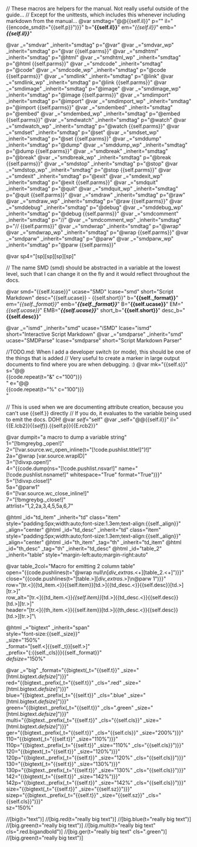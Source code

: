 // These macros are helpers for the manual. Not really useful outside of the guide...
// Except for the unittests, which includes this whenever including markdown from the manual...
@var smdtag="@@{{self.il}}" p="" il="{{encode_smd(t=\"{{self.p}}\")}}" b="**{{self.il}}**" em="*{{self.il}}*" emb="***{{self.il}}***"

@var _="smdvar" _inherit="smdtag" p="@var"
@var _="smdvar_wp" _inherit="smdtag" p="@var {{self.parms}}"
@var _="smdhtml" _inherit="smdtag" p="@html"
@var _="smdhtml_wp" _inherit="smdtag" p="@html {{self.parms}}"
@var _="smdcode" _inherit="smdtag" p="@code"
@var _="smdcode_wp" _inherit="smdtag" p="@code {{self.parms}}"
@var _="smdlink" _inherit="smdtag" p="@link"
@var _="smdlink_wp" _inherit="smdtag" p="@link {{self.parms}}"
@var _="smdimage" _inherit="smdtag" p="@image"
@var _="smdimage_wp" _inherit="smdtag" p="@image {{self.parms}}"
@var _="smdimport" _inherit="smdtag" p="@import"
@var _="smdimport_wp" _inherit="smdtag" p="@import {{self.parms}}"
@var _="smdembed" _inherit="smdtag" p="@embed"
@var _="smdembed_wp" _inherit="smdtag" p="@embed {{self.parms}}"
@var _="smdwatch" _inherit="smdtag" p="@watch"
@var _="smdwatch_wp" _inherit="smdtag" p="@watch {{self.parms}}"
@var _="smdset" _inherit="smdtag" p="@set"
@var _="smdset_wp" _inherit="smdtag" p="@set {{self.parms}}"
@var _="smddump" _inherit="smdtag" p="@dump"
@var _="smddump_wp" _inherit="smdtag" p="@dump {{self.parms}}"
@var _="smdbreak" _inherit="smdtag" p="@break"
@var _="smdbreak_wp" _inherit="smdtag" p="@break {{self.parms}}"
@var _="smdstop" _inherit="smdtag" p="@stop"
@var _="smdstop_wp" _inherit="smdtag" p="@stop {{self.parms}}"
@var _="smdexit" _inherit="smdtag" p="@exit"
@var _="smdexit_wp" _inherit="smdtag" p="@exit {{self.parms}}"
@var _="smdquit" _inherit="smdtag" p="@quit"
@var _="smdquit_wp" _inherit="smdtag" p="@quit {{self.parms}}"
@var _="smdraw" _inherit="smdtag" p="@raw"
@var _="smdraw_wp" _inherit="smdtag" p="@raw {{self.parms}}"
@var _="smddebug" _inherit="smdtag" p="@debug"
@var _="smddebug_wp" _inherit="smdtag" p="@debug {{self.parms}}"
@var _="smdcomment" _inherit="smdtag" p="//"
@var _="smdcomment_wp" _inherit="smdtag" p="// {{self.parms}}"
@var _="smdwrap" _inherit="smdtag" p="@wrap"
@var _="smdwrap_wp" _inherit="smdtag" p="@wrap {{self.parms}}"
@var _="smdparw" _inherit="smdtag" p="@parw"
@var _="smdparw_wp" _inherit="smdtag" p="@parw {{self.parms}}"

@var sp4="[sp][sp][sp][sp]"

// The name SMD (smd) should be abstracted in a variable at the lowest level, such that I can change it on the fly and it would reflect throughout the docs.

@var smd="{{self.lcase}}" ucase="SMD" lcase="smd" short="Script Markdown" desc="{{self.ucase}} - {{self.short}}" b="**{{self._format}}**" em="*{{self._format}}*" emb="***{{self._format}}***" B="**{{self.ucase}}**" EM="*{{self.ucase}}*" EMB="***{{self.ucase}}***" short_b="**{{self.short}}**" desc_b="**{{self.desc}}**"

@var _="ismd" _inherit="smd" ucase="iSMD" lcase="ismd" short="Interactive Script Markdown"
@var _="smdparse" _inherit="smd" ucase="SMDParse" lcase="smdparse"  short="Script Markdown Parser"

//TODO.md:  When I add a developer switch (or mode), this should be one of the things that is added
//          Very useful to create a marker in large output documents to find where you are when debugging. :)
@var mk="{{self.s}}" s="@@<br/>{{code.repeat(t=\"&\" c=\"100\")}}<br />" e="@@<br/>{{code.repeat(t=\"%\" c=\"100\")}}<br />"

// This is used when we are documenting attribute creation, because you can't use {{self.}} directly
// If you do, it evaluates to the variable being used to emit the docs. DOH!
@var _self_="&#x73;elf"
@var _self="@@{{self.il}}" il="{{E.lcb2}}{{_self_}}.{{self.p}}{{E.rcb2}}"

@var dumpit="a macro to dump a variable string"\
    1="[!bmgreybg._open!]"\
    2="[!var.source.wc_open_inline(t=\"[!code.pushlist.title!]\")!]"\
    2a="@wrap [var.source.wrapID]"\
    3="[!divxp.open!]"\
    4="{{code.dump(ns=\"[!code.pushlist.nsvar!]\" name=\"[!code.pushlist.nsname!]\" whitespace=\"True\" format=\"True\")}}"\
    5="[!divxp.close!]"\
    5a="@parw1"\
    6="[!var.source.wc_close_inline!]"\
    7="[!bmgreybg._close!]"\
    attrlist="1,2,2a,3,4,5,5a,6,7"

@html _id="td_item" _inherit="td" class="item" style="padding:5px;width:auto;font-size:1.3em;text-align:{{self._align}}" _align="center"
@html _id="td_desc" _inherit="td" class="item" style="padding:5px;width:auto;font-size:1.3em;text-align:{{self._align}}" _align="center"
@html _id="th_item" _tag="th"     _inherit="td_item"
@html _id="th_desc" _tag="th"     _inherit="td_desc" 
@html _id="table_2" _inherit="table" style="margin-left:auto;margin-right:auto"

@var table_2col="Macro for emitting 2 column table"\
    open="{{code.pushlines(t=\"@wrap null\n[_div_extras_.<+][table_2.<+]\")}}"\
    close="{{code.pushlines(t=\"[table.>][_div_extras_.>]\n@parw 1\")}}"\
    row="[tr.<]{{td_item.<}}{{self.item}}[td.>]{{td_desc.<}}{{self.desc}}[td.>][tr.>]"\
    row_alt="[tr.<]{{td_item.<}}*{{self.item}}*[td.>]{{td_desc.<}}{{self.desc}}[td.>][tr.>]"\
    header="[tr.<]{{th_item.<}}{{self.item}}[td.>]{{th_desc.<}}{{self.desc}}[td.>][tr.>]"\

@html _="bigtext" _inherit="span" \
        style="font-size:{{self._size}}"\
        _size="150%" \
        _format="[self.<]{{self._t}}[self.>]" \
        _prefix="{:{{self._cls}}}{{self._format}}"\
        _defsize_="150%"

@var _="big" _format="{{bigtext(_t=\"{{self.t}}\" _size=\"[html.bigtext._defsize_]\")}}"\
        red="{{bigtext._prefix(_t=\"{{self.t}}\" _cls=\".red\" _size=\"[html.bigtext._defsize_]\")}}"\
        blue="{{bigtext._prefix(_t=\"{{self.t}}\" _cls=\".blue\" _size=\"[html.bigtext._defsize_]\")}}"\
        green="{{bigtext._prefix(_t=\"{{self.t}}\" _cls=\".green\" _size=\"[html.bigtext._defsize_]\")}}"\
        multi="{{bigtext._prefix(_t=\"{{self.t}}\" _cls=\"{{self.cls}}\" _size=\"[html.bigtext._defsize_]\")}}"\
        ger="{{bigtext._prefix(_t=\"{{self.t}}\" _cls=\"{{self.cls}}\" _size=\"200%\")}}"\
        110="{{bigtext(_t=\"{{self.t}}\" _size=\"110%\")}}"\
        110p="{{bigtext._prefix(_t=\"{{self.t}}\" _size=\"110%\" _cls=\"{{self.cls}}\")}}"\
        120="{{bigtext(_t=\"{{self.t}}\" _size=\"120%\")}}"\
        120p="{{bigtext._prefix(_t=\"{{self.t}}\" _size=\"120%\" _cls=\"{{self.cls}}\")}}"\
        130="{{bigtext(_t=\"{{self.t}}\" _size=\"130%\")}}"\
        130p="{{bigtext._prefix(_t=\"{{self.t}}\" _size=\"130%\" _cls=\"{{self.cls}}\")}}"\
        142="{{bigtext(_t=\"{{self.t}}\" _size=\"142%\")}}"\
        142p="{{bigtext._prefix(_t=\"{{self.t}}\" _size=\"142%\" _cls=\"{{self.cls}}\")}}"\
        size="{{bigtext(_t=\"{{self.t}}\" _size=\"{{self.sz}}\")}}"\
        sizep="{{bigtext._prefix(_t=\"{{self.t}}\" _size=\"{{self.sz}}\" _cls=\"{{self.cls}}\")}}"\
        sz="150%"

//[big(t="text")] 
//[big.red(t="really big text")]
//[big.blue(t="really big text")]
//[big.green(t="really big text")]
//[big.multi(t="really big text" cls=".red.bigandbold")]
//[big.ger(t="really big text" cls=".green")]
//[big.green(t="really big text")]
